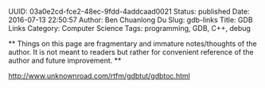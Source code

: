 UUID: 03a0e2cd-fce2-48ec-9fdd-4addcaad0021
Status: published
Date: 2016-07-13 22:50:57
Author: Ben Chuanlong Du
Slug: gdb-links
Title: GDB Links
Category: Computer Science
Tags: programming, GDB, C++, debug

**
Things on this page are
fragmentary and immature notes/thoughts of the author.
It is not meant to readers
but rather for convenient reference of the author and future improvement.
**

<http://www.unknownroad.com/rtfm/gdbtut/gdbtoc.html>
